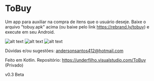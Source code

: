 # ToBuy
Um app para auxiliar na compra de itens que o usuário deseje. 
Baixe o arquivo "tobuy.apk" acima (ou baixe pelo link https://rebrand.ly/tobuy) e execute em seu Android.

![alt text](https://imgur.com/zuQHrCj)
![alt text](https://imgur.com/DY7D0Tl)
![alt text](https://imgur.com/DHEdNIl)

Dúvidas e/ou sugestões: andersonsantos412@hotmail.com

Feito em Kotlin. 
Repositório: https://underfilho.visualstudio.com/ToBuy (Privado)

v0.3 Beta
